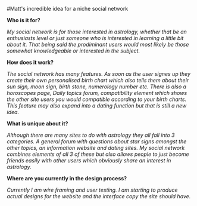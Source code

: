 #Matt's incredible idea for a niche social network

__Who is it for?__

*My social network is for those interested in astrology, whether that be an enthusiasts level or just someone who is interested in learning a little bit about it.  That being said the prodiminant users would most likely be those somewhat knowledgeable or interested in the subject.*

__How does it work?__

*The social network has many features.  As soon as the user signes up they create their own personalised birth chart which also tells them about their sun sign, moon sign, birth stone, numerology number etc.  There is also a horoscopes page, Daily topics forum, compatibility element which shows the other site users you would compatible according to your birth charts.  This feature may also expand into a dating function but that is still a new idea.*

__What is unique about it?__

*Although there are many sites to do with astrology they all fall into 3 categories.  A general forum with questions about star signs amongst the other topics, an information website and dating sites.  My social network combines elements of all 3 of these but also allows people to just become friends easily with other users which obviously share an interest in astrology.*

__Where are you currently in the design process?__

*Currently I am wire framing and user testing.  I am starting to produce actual designs for the website and the interface copy the site should have.*